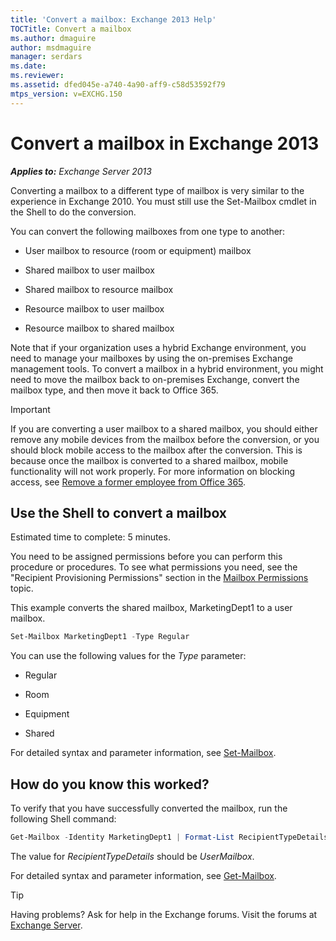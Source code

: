 ```yaml
---
title: 'Convert a mailbox: Exchange 2013 Help'
TOCTitle: Convert a mailbox
ms.author: dmaguire
author: msdmaguire
manager: serdars
ms.date:
ms.reviewer:
ms.assetid: dfed045e-a740-4a90-aff9-c58d53592f79
mtps_version: v=EXCHG.150
---
```


# Convert a mailbox in Exchange 2013

_**Applies to:** Exchange Server 2013_

Converting a mailbox to a different type of mailbox is very similar to the experience in Exchange 2010. You must still use the Set-Mailbox cmdlet in the Shell to do the conversion.

You can convert the following mailboxes from one type to another:

- User mailbox to resource (room or equipment) mailbox

- Shared mailbox to user mailbox

- Shared mailbox to resource mailbox

- Resource mailbox to user mailbox

- Resource mailbox to shared mailbox

Note that if your organization uses a hybrid Exchange environment, you need to manage your mailboxes by using the on-premises Exchange management tools. To convert a mailbox in a hybrid environment, you might need to move the mailbox back to on-premises Exchange, convert the mailbox type, and then move it back to Office 365.

> [!IMPORTANT]
> If you are converting a user mailbox to a shared mailbox, you should either remove any mobile devices from the mailbox before the conversion, or you should block mobile access to the mailbox after the conversion. This is because once the mailbox is converted to a shared mailbox, mobile functionality will not work properly. For more information on blocking access, see [Remove a former employee from Office 365](https://go.microsoft.com/fwlink/p/?linkid=847873).

## Use the Shell to convert a mailbox

Estimated time to complete: 5 minutes.

You need to be assigned permissions before you can perform this procedure or procedures. To see what permissions you need, see the "Recipient Provisioning Permissions" section in the [Mailbox Permissions](https://technet.microsoft.com/library/5b690bcb-c6df-4511-90e1-08ca91f43b37.aspx) topic.

This example converts the shared mailbox, MarketingDept1 to a user mailbox.

```powershell
Set-Mailbox MarketingDept1 -Type Regular
```

You can use the following values for the _Type_ parameter:

- Regular

- Room

- Equipment

- Shared

For detailed syntax and parameter information, see [Set-Mailbox](https://technet.microsoft.com/library/a0d413b9-d949-4df6-ba96-ac0906dedae2.aspx).

## How do you know this worked?

To verify that you have successfully converted the mailbox, run the following Shell command:

```powershell
Get-Mailbox -Identity MarketingDept1 | Format-List RecipientTypeDetails
```

The value for _RecipientTypeDetails_ should be _UserMailbox_.

For detailed syntax and parameter information, see [Get-Mailbox](https://technet.microsoft.com/library/8a5a6eb9-4a75-47f9-ae3b-a3ba251cf9a8.aspx).

> [!TIP]
> Having problems? Ask for help in the Exchange forums. Visit the forums at [Exchange Server](https://go.microsoft.com/fwlink/p/?linkId=60612).
